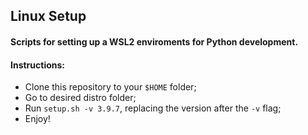 ## Linux Setup

#### Scripts for setting up a WSL2 enviroments for Python development.

#### Instructions:
- Clone this repository to your `$HOME` folder;
- Go to desired distro folder;
- Run `setup.sh -v 3.9.7`, replacing the version after the `-v` flag;
- Enjoy!